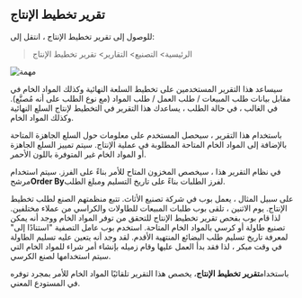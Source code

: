 ## تقرير تخطيط الإنتاج

للوصول إلى تقرير تخطيط الإنتاج ، انتقل إلى:

> الرئيسية> التصنيع> التقارير> تقرير تخطيط الإنتاج

![مهمة](https://docs.erpnext.com/files/production-planning-report.png)

سيساعد هذا التقرير المستخدمين على تخطيط السلعة النهائية وكذلك المواد الخام في مقابل بيانات طلب المبيعات / طلب العمل / طلب المواد (مع نوع الطلب على أنه مُصنَّع). في الغالب ، في حالة الطلب ، يساعدك هذا التقرير في التخطيط لإنتاج السلع النهائية وكذلك المواد الخام.

باستخدام هذا التقرير ، سيحصل المستخدم على معلومات حول السلع الجاهزة المتاحة بالإضافة إلى المواد الخام المتاحة المطلوبة في عملية الإنتاج. سيتم تمييز السلع الجاهزة أو المواد الخام غير المتوفرة باللون الأحمر.

في نظام التقرير هذا ، سيخصص المخزون المتاح للأمر بناءً على الفرز. سيتم استخدام مرشح**Order By**لفرز الطلبات بناءً على تاريخ التسليم ومبلغ الطلب.

على سبيل المثال ، يعمل بوب في شركة تصنيع الأثاث. تتبع منظمتهم الصنع لطلب تخطيط الإنتاج. يوم الاثنين ، تلقى بوب طلبات المبيعات للطاولات والكراسي من عملاء مختلفين. لذا قام بوب بفحص تقرير تخطيط الإنتاج للتحقق من توفر المواد الخام ووجد أنه يمكن تصنيع طاولة أو كرسي بالمواد الخام المتاحة. استخدم بوب عامل التصفية "استنادًا إلى" لمعرفة تاريخ تسليم طلب البضائع المنتهية الأقدم. لقد وجد أنه يتعين عليه تسليم الطاولة في وقت مبكر ، لذا فقد بدأ العمل عليها وقام زميله بإنشاء أمر شراء للمواد الخام التي سيتم استخدامها لصنع الكرسي.

باستخدام**تقرير تخطيط الإنتاج**، يخصص هذا التقرير تلقائيًا المواد الخام للأمر بمجرد توفره في المستودع المعني.